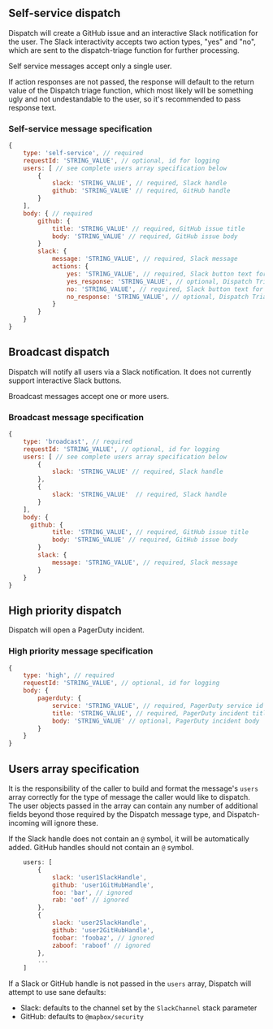 ## Self-service dispatch

Dispatch will create a GitHub issue and an interactive Slack notification for the user. The Slack interactivity accepts two action types, "yes" and "no", which are sent to the dispatch-triage function for further processing.

Self service messages accept only a single user.

If action responses are not passed, the response will default to the return value of the Dispatch triage function, which most likely will be something ugly and not undestandable to the user, so it's recommended to pass response text.

### Self-service message specification

``` javascript
{
    type: 'self-service', // required
    requestId: 'STRING_VALUE', // optional, id for logging
    users: [ // see complete users array specification below
        {
            slack: 'STRING_VALUE', // required, Slack handle
            github: 'STRING_VALUE' // required, GitHub handle
        }
    ],
    body: { // required
        github: {
            title: 'STRING_VALUE' // required, GitHub issue title
            body: 'STRING_VALUE' // required, GitHub issue body
        }
        slack: {
            message: 'STRING_VALUE', // required, Slack message
            actions: {
                yes: 'STRING_VALUE', // required, Slack button text for 'yes' action type
                yes_response: 'STRING_VALUE', // optional, Dispatch Triage response to return to user
                no: 'STRING_VALUE', // required, Slack button text for 'no' action type
                no_response: 'STRING_VALUE', // optional, Dispatch Triage response to return to user
            }
        }
    }
}
```

## Broadcast dispatch

Dispatch will notify all users via a Slack notification. It does not currently support interactive Slack buttons.

Broadcast messages accept one or more users.

### Broadcast message specification

``` javascript
{
    type: 'broadcast', // required
    requestId: 'STRING_VALUE', // optional, id for logging
    users: [ // see complete users array specification below
        {
            slack: 'STRING_VALUE' // required, Slack handle
        },
        {
            slack: 'STRING_VALUE'  // required, Slack handle
        }
    ],
    body: {
      github: {
            title: 'STRING_VALUE', // required, GitHub issue title
            body: 'STRING_VALUE' // required, GitHub issue body
        }
        slack: {
            message: 'STRING_VALUE', // required, Slack message
        }
    }
}
```

## High priority dispatch

Dispatch will open a PagerDuty incident.

### High priority message specification


``` javascript
{
    type: 'high', // required
    requestId: 'STRING_VALUE', // optional, id for logging
    body: {
        pagerduty: {
            service: 'STRING_VALUE', // required, PagerDuty service id to create incident for
            title: 'STRING_VALUE', // required, PagerDuty incident title
            body: 'STRING_VALUE' // optional, PagerDuty incident body
        }
    }
}

```

## Users array specification

It is the responsibility of the caller to build and format the message's `users` array correctly for the type of message the caller would like to dispatch. The user objects passed in the array can contain any number of additional fields beyond those required by the Dispatch message type, and Dispatch-incoming will ignore these.

If the Slack handle does not contain an `@` symbol, it will be automatically added. GitHub handles should not contain an `@` symbol.

``` javascript
    users: [
        {
            slack: 'user1SlackHandle',
            github: 'user1GitHubHandle',
            foo: 'bar', // ignored
            rab: 'oof' // ignored
        },
        {
            slack: 'user2SlackHandle',
            github: 'user2GitHubHandle',
            foobar: 'foobaz', // ignored
            zaboof: 'raboof' // ignored
        },
        ...
    ]
```

If a Slack or GitHub handle is not passed in the `users` array, Dispatch will attempt to use sane defaults:
- Slack: defaults to the channel set by the `SlackChannel` stack parameter
- GitHub: defaults to `@mapbox/security`

